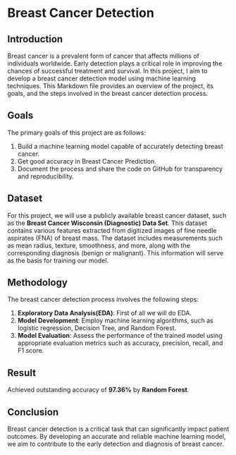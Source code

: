 # Breast Cancer Detection

## Introduction
Breast cancer is a prevalent form of cancer that affects millions of individuals worldwide. Early detection plays a critical role in improving the chances of successful treatment and survival. In this project, I aim to develop a breast cancer detection model using machine learning techniques. This Markdown file provides an overview of the project, its goals, and the steps involved in the breast cancer detection process.

## Goals
The primary goals of this project are as follows:
1. Build a machine learning model capable of accurately detecting breast cancer.
2. Get good accuracy in Breast Cancer Prediction.
3. Document the process and share the code on GitHub for transparency and reproducibility.

## Dataset
For this project, we will use a publicly available breast cancer dataset, such as the **Breast Cancer Wisconsin (Diagnostic) Data Set**. This dataset contains various features extracted from digitized images of fine needle aspirates (FNA) of breast mass. The dataset includes measurements such as mean radius, texture, smoothness, and more, along with the corresponding diagnosis (benign or malignant). This information will serve as the basis for training our model.

## Methodology
The breast cancer detection process involves the following steps:
1. **Exploratory Data Analysis(EDA)**: First of all we will do EDA.
2. **Model Development**: Employ machine learning algorithms, such as logistic regression, Decision Tree, and Random Forest.
3. **Model Evaluation**: Assess the performance of the trained model using appropriate evaluation metrics such as accuracy, precision, recall, and F1 score.

## Result

Achieved outstanding accuracy of **97.36%** by **Random Forest**.

## Conclusion
Breast cancer detection is a critical task that can significantly impact patient outcomes. By developing an accurate and reliable machine learning model, we aim to contribute to the early detection and diagnosis of breast cancer. 
